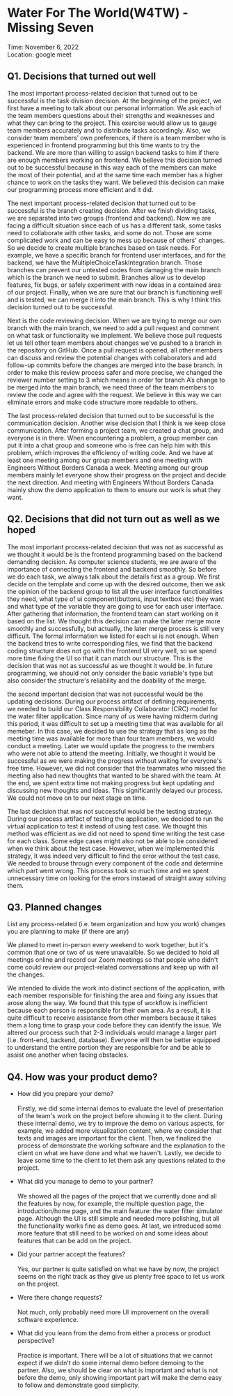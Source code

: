 # Water For The World(W4TW) - Missing Seven
Time: November 6, 2022\
Location: google meet

## Q1. Decisions that turned out well

The most important process-related decision that turned out to be successful is the task division decision. At the beginning of the project, we first have a meeting to talk about our personal information. We ask each of the team members questions about their strengths and weaknesses and what they can bring to the project. This exercise would allow us to gauge team members accurately and to distribute tasks accordingly. Also, we consider team members’ own preferences, if there is a team member who is experienced in frontend programming but this time wants to try the backend. We are more than willing to assign backend tasks to him if there are enough members working on frontend. We believe this decision turned out to be successful because in this way each of the members can make the most of their potential, and at the same time each member has a higher chance to work on the tasks they want. We believed this decision can make our programming process more efficient and it did.

The next important process-related decision that turned out to be successful is the branch creating decision. After we finish dividing tasks, we are separated into two groups (frontend and backend). Now we are facing a difficult situation since each of us has a different task, some tasks need to collaborate with other tasks, and some do not. Those are some complicated work and can be easy to mess up because of others' changes. So we decide to create multiple branches based on task needs. For example, we have a specific branch for frontend user interfaces, and for the backend, we have the MultipleChoiceTaskIntegration branch. Those branches can prevent our untested codes from damaging the main branch which is the branch we need to submit. Branches allow us to develop features, fix bugs, or safely experiment with new ideas in a contained area of our project. Finally, when we are sure that our branch is functioning well and is tested, we can merge it into the main branch. This is why I think this decision turned out to be successful.

Next is the code reviewing decision. When we are trying to merge our own branch with the main branch, we need to add a pull request and comment on what task or functionality we implement. We believe those pull requests let us tell other team members about changes we've pushed to a branch in the repository on GitHub. Once a pull request is opened, all other members can discuss and review the potential changes with collaborators and add follow-up commits before the changes are merged into the base branch. In order to make this review process safer and more precise, we changed the reviewer number setting to 3 which means in order for branch A’s change to be merged into the main branch, we need three of the team members to review the code and agree with the request. We believe in this way we can eliminate errors and make code structure more readable to others.

The last process-related decision that turned out to be successful is the communication decision. Another wise decision that I think is we keep close communication. After forming a project team, we created a chat group, and everyone is in there. When encountering a problem, a group member can put it into a chat group and someone who is free can help him with this problem, which improves the efficiency of writing code. And we have at least one meeting among our group members and one meeting with Engineers Without Borders Canada a week. Meeting among our group members mainly let everyone show their progress on the project and decide the next direction. And meeting with Engineers Without Borders Canada mainly show the demo application to them to ensure our work is what they want.



## Q2. Decisions that did not turn out as well as we hoped

The most important process-related decision that was not as successful as we thought it would be is the frontend programming based on the backend demanding decision. As computer science students, we are aware of the importance of connecting the frontend and backend smoothly. So before we do each task, we always talk about the details first as a group. We first decide on the template and come up with the desired outcome, then we ask the opinion of the backend group to list all the user interface functionalities they need, what type of ui component(buttons, input textbox etc) they want and what type of the variable they are going to use for each user interface. After gathering  that information, the frontend team can start working on it based on the list.  We thought this decision can make the later merge more smoothly and successfully, but actually, the later merge process is still very difficult. The formal information we listed for each ui is not enough. When the backend tries to write corresponding files, we find that the backend coding structure does not go with the frontend UI very well, so we spend more time fixing the UI so that it can match our structure. This is the decision that was not as successful as we thought it would be. In future programming, we should not only consider the basic variable's type but also consider the structure's reliability and the doability of the merge.

the second important decision that was not successful would be the updating decisions. During our process artifact of defining requirements, we needed to build our Class Responsibility Collaborator (CRC) model for the water filter application. Since many of us were having midterm during this period, it was difficult to set up a meeting time that was available for all memeber. In this case, we decided to use the strategy that as long as the meeting time was available for more than four team members, we would conduct a meeting. Later we would update the progress to the members who were not able to attend the meeting. Initially, we thought it would be successful as we were making the progress without waiting for everyone's free time. However, we did not consider that the teammates who missed the meeting also had new thoughts that wanted to be shared with the team. At the end, we spent extra time not making progress but kept updating and discussing new thoughts and ideas. This significantly delayed our process. We could not move on to our next stage on time.

The last decision that was not successful would be the testing strategy. During our process artifact of testing the application, we decided to run the virtual application to test it instead of using test case. We thought this method was efficient as we did not need to spend time writing the test case for each class. Some edge cases might also not be able to be considered when we think about the test case. However, when we implemented this strategy, it was indeed very difficult to find the error without the test case. We needed to brouse through every component of the code and determine which part went wrong. This process took so much time and we spent unnecessary time on looking for the errors instaead of straight away solving them.


## Q3. Planned changes

List any process-related (i.e. team organization and how you work) changes you are planning to make (if there are any)

We planed to meet in-person every weekend to work together, but it's common that one or two of us were unavaialble. So we decided to hold all meetings online and record our Zoom meetings so that people who didn't come could review our project-related conversations and keep up with all the changes.

We intended to divide the work into distinct sections of the application, with each member responsible for finishing the area and fixing any issues that arose along the way. We found that this type of workflow is inefficient because each person is responsible for their own area. As a result, it is quite difficult to receive assistance from other members because it takes them a long time to grasp your code before they can identify the issue. We altered our process such that 2-3 individuals would manage a larger part (i.e. front-end, backend, database). Everyone will then be better equipped to understand the entire portion they are responsible for and be able to assist one another when facing obstacles.


## Q4. How was your product demo?
* How did you prepare your demo? \
\
Firstly, we did some internal demos to evaluate the level of presentation of the team's work on the project before showing it to the client. During these internal demo, we try to improve the demo on various aspects, for example, we added more visualization content, where we consider that texts and images are important for the client. Then, we finalized the process of demonstrate the working software and the explanation to the client on what we have done and what we haven't. Lastly, we decide to leave some time to the client to let them ask any questions related to the project.

* What did you manage to demo to your partner?\
\
We showed all the pages of the project that we currently done and all the features by now, for example, the multiple question page, the introduction/home page, and the main feature: the water filter simulator page. Although the UI is still simple and needed more polishing, but all the functionality works fine as demo goes. At last, we introduced some more feature that still need to be worked on and some ideas about features that can be add on the project.

* Did your partner accept the features?\
\
Yes, our partner is quite satisfied on what we have by now, the project seems on the right track as they give us plenty free space to let us work on the project.

* Were there change requests?\
\
Not much, only probably need more UI improvement on the overall software experience.

* What did you learn from the demo from either a process or product perspective?\
\
Practice is important. There will be a lot of situations that we cannot expect if we didn't do some internal demo before demoing to the partner. Also, we should be clear on what is important and what is not before the demo, only showing important part will make the demo easy to follow and demonstrate good simplicity.


